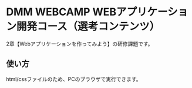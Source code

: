 # DMM WEBCAMP WEBアプリケーション開発コース（選考コンテンツ）
2章【Webアプリケーションを作ってみよう】の研修課題です。
## 使い方
html/cssファイルのため、PCのブラウザで実行できます。
